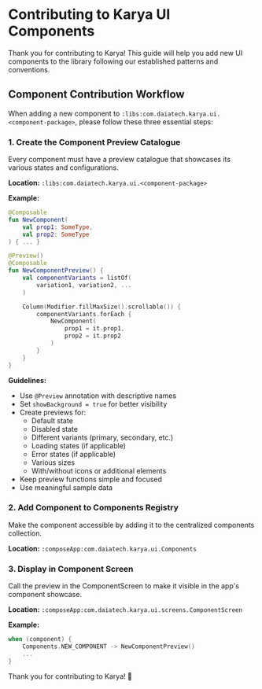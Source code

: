 # Contributing to Karya UI Components

Thank you for contributing to Karya! This guide will help you add new UI components to the library following our established patterns and conventions.

## Component Contribution Workflow

When adding a new component to `:libs:com.daiatech.karya.ui.<component-package>`, please follow these three essential steps:

### 1. Create the Component Preview Catalogue

Every component must have a preview catalogue that showcases its various states and configurations.

**Location:** `:libs:com.daiatech.karya.ui.<component-package>`

**Example:**
```kotlin
@Composable
fun NewComponent(
    val prop1: SomeType,
    val prop2: SomeType
) { ... }

@Preview()
@Composable
fun NewComponentPreview() {
    val componentVariants = listOf(
        variation1, variation2, ...
    )

    Column(Modifier.fillMaxSize().scrollable()) {
        componentVariants.forEach { 
            NewComponent(
                prop1 = it.prop1,
                prop2 = it.prop2
            )
        }
    }
}
```

**Guidelines:**
- Use `@Preview` annotation with descriptive names
- Set `showBackground = true` for better visibility
- Create previews for:
  - Default state
  - Disabled state
  - Different variants (primary, secondary, etc.)
  - Loading states (if applicable)
  - Error states (if applicable)
  - Various sizes
  - With/without icons or additional elements
- Keep preview functions simple and focused
- Use meaningful sample data

### 2. Add Component to Components Registry

Make the component accessible by adding it to the centralized components collection.

**Location:** `:composeApp:com.daiatech.karya.ui.Components`

### 3. Display in Component Screen

Call the preview in the ComponentScreen to make it visible in the app's component showcase.

**Location:** `:composeApp:com.daiatech.karya.ui.screens.ComponentScreen`

**Example:**
```kotlin
when (component) {
    Components.NEW_COMPONENT -> NewComponentPreview()
    ...
}
```

Thank you for contributing to Karya! 🎉

